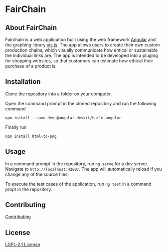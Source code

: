 # FairChain

## About FairChain

Fairchain is a web application built using the web framework [Angular](https://angular.io/) and the graphing library [vis.js](https://visjs.org/). The app allows users to create their own custom production chains, which visually communicate how ehtical or sustainable the individual links are. The app is intended to be developed into a pluging for shopping websites, so that customers can estimate how ethical their purchase of a product is.

## Installation

Clone the repository into a folder on your computer.

Open the command prompt in the cloned repository and run the following command

`npm install --save-dev @angular-devkit/build-angular`

Finally run

`npm install html-to-png`

## Usage

In a command prompt in the repository, run `ng serve` for a dev server. Navigate to `http://localhost:4200/`. The app will automatically reload if you change any of the source files.

To execute the test cases of the application, run `ng test` in a command propt in the repository.

## Contributing

[Contributing](CONTRIBUTING)


## License

[LGPL-2.1 License](LICENSE)
